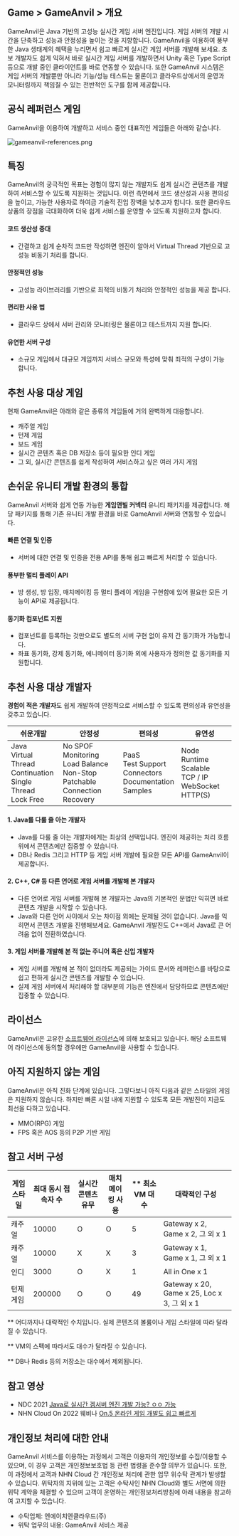 ## Game > GameAnvil > 개요

GameAnvil은 Java 기반의 고성능 실시간 게임 서버 엔진입니다. 게임 서버의 개발 시간을 단축하고 성능과 안정성을 높이는 것을 지향합니다. GameAnvil을 이용하여 풍부한 Java 생태계의 혜택을
누리면서 쉽고 빠르게 실시간 게임 서버를 개발해 보세요. 초보 개발자도 쉽게 익혀서 바로 실시간 게임 서버를 개발하면서 Unity 혹은 Type Script 등으로 개발 중인 클라이언트를 바로 연동할 수 있습니다.
또한 GameAnvil 시스템은 게임 서버의 개발뿐만 아니라 기능/성능 테스트는 물론이고 클라우드상에서의 운영과 모니터링까지 책임질 수 있는 전반적인 도구를 함께 제공합니다.

## 공식 레퍼런스 게임

GameAnvil을 이용하여 개발하고 서비스 중인 대표적인 게임들은 아래와 같습니다.

![gameanvil-references.png](https://static.toastoven.net/prod_gameanvil/images/gameanvil-references.png)

## 특징

GameAnvil의 궁극적인 목표는 경험이 많지 않는 개발자도 쉽게 실시간 콘텐츠를 개발하여 서비스할 수 있도록 지원하는 것입니다. 이런 측면에서 코드 생산성과 사용 편의성을 높이고, 가능한 사용자로 하여금 기술적
진입 장벽을 낮추고자 합니다. 또한 클라우드 상품의 장점을 극대화하여 더욱 쉽게 서비스를 운영할 수 있도록 지원하고자 합니다.

#### 코드 생산성 증대

* 간결하고 쉽게 순차적 코드만 작성하면 엔진이 알아서 Virtual Thread 기반으로 고성능 비동기 처리를 합니다.

#### 안정적인 성능

* 고성능 라이브러리를 기반으로 최적의 비동기 처리와 안정적인 성능을 제공 합니다.

#### 편리한 사용 법

* 클라우드 상에서 서버 관리와 모니터링은 물론이고 테스트까지 지원 합니다.

#### 유연한 서버 구성

* 소규모 게임에서 대규모 게임까지 서비스 규모와 특성에 맞춰 죄적의 구성이 가능 합니다.

## 추천 사용 대상 게임

현재 GameAnvil은 아래와 같은 종류의 게임들에 거의 완벽하게 대응합니다.

* 캐주얼 게임
* 턴제 게임
* 보드 게임
* 실시간 콘텐츠 혹은 DB 저장소 등이 필요한 인디 게임
* 그 외, 실시간 콘텐츠를 쉽게 작성하여 서비스하고 싶은 여러 가지 게임

## 손쉬운 유니티 개발 환경의 통합

GameAnvil 서버와 쉽게 연동 가능한  **게임앤빌 커넥터** 유니티 패키지를 제공합니다. 해당 패키지를 통해 기존 유니티 개발 환경을 바로 GameAnvil 서버와 연동할 수 있습니다.

#### 빠른 연결 및 인증

* 서버에 대한 연결 및 인증을 전용 API를 통해 쉽고 빠르게 처리할 수 있습니다.

#### 풍부한 멀티 플레이 API

* 방 생성, 방 입장, 매치메이킹 등 멀티 플레이 게임을 구현함에 있어 필요한 모든 기능이 API로 제공됩니다.

#### 동기화 컴포넌트 지원

* 컴포넌트를 등록하는 것만으로도 별도의 서버 구현 없이 유저 간 동기화가 가능합니다.
* 좌표 동기화, 강제 동기화, 에니메이터 동기화 외에 사용자가 정의한 값 동기화를 지원합니다.

## 추천 사용 대상 개발자

**경험이 적은 개발자**도 쉽게 개발하여 안정적으로 서비스할 수 있도록 편의성과 유연성을 갖추고 있습니다.

| 쉬운개발                                                                     | 안정성                                                                                    | 편의성                                                                | 유연성                                                              | 
|--------------------------------------------------------------------------|----------------------------------------------------------------------------------------|--------------------------------------------------------------------|------------------------------------------------------------------| 
| Java<br/>Virtual Thread<br/>Continuation<br/>Single Thread<br/>Lock Free | No SPOF<br/>Monitoring<br/>Load Balance<br/>Non-Stop Patchable<br/>Connection Recovery | PaaS<br/>Test Support<br/>Connectors<br/>Documentation<br/>Samples | Node<br/>Runtime Scalable<br/>TCP / IP<br/>WebSocket<br/>HTTP(S) | 

#### 1. **Java**를 다룰 줄 아는 개발자

* Java를 다룰 줄 아는 개발자에게는 최상의 선택입니다. 엔진이 제공하는 처리 흐름 위에서 콘텐츠에만 집중할 수 있습니다.
* DB나 Redis 그리고 HTTP 등 게임 서버 개발에 필요한 모든 API를 GameAnvil이 제공합니다.

#### 2. **C++, C#** 등 다른 언어로 게임 서버를 개발해 본 개발자

* 다른 언어로 게임 서버를 개발해 본 개발자는 Java의 기본적인 문법만 익히면 바로 콘텐츠 개발을 시작할 수 있습니다.
* Java와 다른 언어 사이에서 오는 차이점 외에는 문제될 것이 없습니다. Java를 익히면서 콘텐츠 개발을 진행해보세요. GameAnvil 개발진도 C++에서 Java로 큰 어려움 없이 전환하였습니다.

#### 3. **게임 서버를 개발해 본 적 없는 주니어 혹은 신입 개발자**

* 게임 서버를 개발해 본 적이 없더라도 제공되는 가이드 문서와 레퍼런스를 바탕으로 쉽고 편하게 실시간 콘텐츠를 개발할 수 있습니다.
* 실제 게임 서버에서 처리해야 할 대부분의 기능은 엔진에서 담당하므로 콘텐츠에만 집중할 수 있습니다.

## 라이선스

GameAnvil은 고유한 [소프트웨어 라이선스](https://gameplatform.nhncloud.com/kr/services/gameanvil/license)에 의해 보호되고 있습니다. 해당 소프트웨어 라이선스에
동의할 경우에만 GameAnvil을 사용할 수 있습니다.

## 아직 지원하지 않는 게임

GameAnvil은 아직 진화 단계에 있습니다. 그렇다보니 아직 다음과 같은 스타일의 게임은 지원하지 않습니다. 하지만 빠른 시일 내에 지원할 수 있도록 모든 개발진이 지금도 최선을 다하고 있습니다.

* MMO(RPG) 게임
* FPS 혹은 AOS 등의 P2P 기반 게임

## 참고 서버 구성

| 게임 스타일 | 최대 동시 접속자 수 | 실시간 콘텐츠 유무 | 매치메이킹 사용 | ** 최소 VM 대수 | 대략적인 구성                                   |
|--------|-------------|------------|----------|-------------|-------------------------------------------|
| 캐주얼    | 10000       | O          | O        | 5           | Gateway x 2, Game x 2, 그 외 x 1            |
| 캐주얼    | 10000       | X          | X        | 3           | Gateway x 1, Game x 1, 그 외 x 1            |
| 인디     | 3000        | O          | X        | 1           | All in One x 1                            |
| 턴제 게임  | 200000      | O          | O        | 49          | Gateway x 20, Game x 25, Loc x 3, 그 외 x 1 |

** 어디까지나 대략적인 수치입니다. 실제 콘텐츠의 볼륨이나 게임 스타일에 따라 달라질 수 있습니다.

** VM의 스펙에 따라서도 대수가 달라질 수 있습니다.

** DB나 Redis 등의 저장소는 대수에서 제외됩니다.

## 참고 영상

* NDC 2021 [Java로 실시간 겜서버 엔진 개발 가능? ㅇㅇ 가능](https://youtu.be/kQyu5pAChcA)
* NHN Cloud On 2022 웨비나 [On.5 온라인 게임 개발도 쉽고 빠르게](https://www.youtube.com/watch?v=Uv2a6fAU1xM)

## 개인정보 처리에 대한 안내

GameAnvil 서비스를 이용하는 과정에서 고객은 이용자의 개인정보를 수집/이용할 수 있으며, 이 경우 고객은 개인정보보호법 등 관련 법령을 준수할 의무가 있습니다.
또한, 이 과정에서 고객과 NHN Cloud 간 개인정보 처리에 관한 업무 위수탁 관계가 발생할 수 있습니다. 위탁자의 지위에 있는 고객은 수탁사인 NHN Cloud와 별도 서면에 의한 위탁 계약을 체결할 수 있으며
고객이 운영하는 개인정보처리방침에 아래 내용을 참고하여 고지할 수 있습니다.

* 수탁업체: 엔에이치엔클라우드(주)
* 위탁 업무의 내용: GameAnvil 서비스 제공